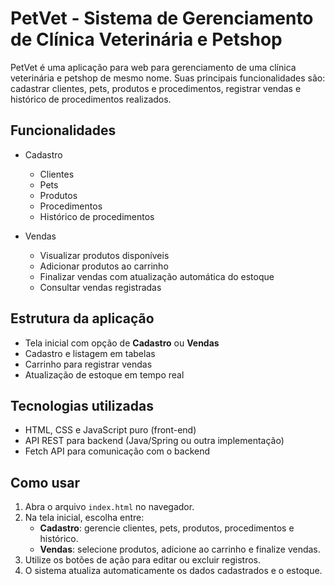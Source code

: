 # PetVet - Sistema de Gerenciamento de Clínica Veterinária e Petshop

PetVet é uma aplicação para web para gerenciamento de uma clínica veterinária e petshop de mesmo nome. Suas principais funcionalidades são: cadastrar clientes, pets, produtos e procedimentos, registrar vendas e histórico de procedimentos realizados.

## Funcionalidades

- Cadastro
    - Clientes
    - Pets
    - Produtos
    - Procedimentos
    - Histórico de procedimentos


- Vendas
    - Visualizar produtos disponíveis
    - Adicionar produtos ao carrinho
    - Finalizar vendas com atualização automática do estoque
    - Consultar vendas registradas

## Estrutura da aplicação

- Tela inicial com opção de **Cadastro** ou **Vendas**
- Cadastro e listagem em tabelas
- Carrinho para registrar vendas
- Atualização de estoque em tempo real

## Tecnologias utilizadas

- HTML, CSS e JavaScript puro (front-end)
- API REST para backend (Java/Spring ou outra implementação)
- Fetch API para comunicação com o backend

## Como usar

1. Abra o arquivo `index.html` no navegador.
2. Na tela inicial, escolha entre:
    - **Cadastro**: gerencie clientes, pets, produtos, procedimentos e histórico.
    - **Vendas**: selecione produtos, adicione ao carrinho e finalize vendas.
3. Utilize os botões de ação para editar ou excluir registros.
4. O sistema atualiza automaticamente os dados cadastrados e o estoque.